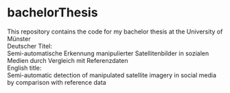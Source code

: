 # bachelorThesis
This repository contains the code for my bachelor thesis at the University of Münster  
Deutscher Titel:  
Semi-automatische Erkennung manipulierter Satellitenbilder in sozialen Medien durch Vergleich mit Referenzdaten  
English title:  
Semi-automatic detection of manipulated satellite imagery in social media by comparison with reference data
